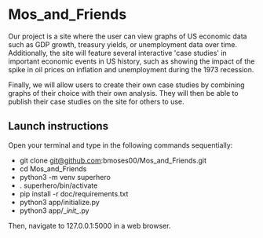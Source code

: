 # Mos_and_Friends

Our project is a site where the user can view graphs of US economic data
such as GDP growth, treasury yields, or unemployment data over time.
Additionally, the site will feature several interactive 'case studies' in
important economic events in US history, such as showing the impact of the
spike in oil prices on inflation and unemployment during the 1973 recession.

Finally, we will allow users to create their own case studies by combining
graphs of their choice with their own analysis. They will then be able to
publish their case studies on the site for others to use.

## Launch instructions
Open your terminal and type in the following commands sequentially:

* git clone git@github.com:bmoses00/Mos_and_Friends.git
* cd Mos_and_Friends
* python3 -m venv superhero
* . superhero/bin/activate
* pip install -r doc/requirements.txt
* python3 app/initialize.py
* python3 app/\__init\__.py

Then, navigate to 127.0.0.1:5000 in a web browser. 

